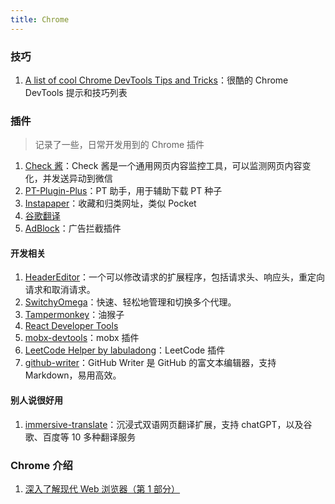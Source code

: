 ```yaml
---
title: Chrome
---
```


### 技巧

1. [A list of cool Chrome DevTools Tips and Tricks](https://flaviocopes.com/chrome-devtools-tips/#drag-and-drop-in-the-elements-panel)：很酷的 Chrome DevTools 提示和技巧列表

### 插件

> 记录了一些，日常开发用到的 Chrome 插件

1. [Check 酱](https://chrome.google.com/webstore/detail/check%E9%85%B1/deomglgnplnflcbljmehpafdnhdklcep/related)：Check 酱是一个通用网页内容监控工具，可以监测网页内容变化，并发送异动到微信
2. [PT-Plugin-Plus](https://github.com/pt-plugins/PT-Plugin-Plus)：PT 助手，用于辅助下载 PT 种子
3. [Instapaper](https://www.instapaper.com/save)：收藏和归类网址，类似 Pocket
4. [谷歌翻译](https://chrome.google.com/webstore/detail/google-translate/aapbdbdomjkkjkaonfhkkikfgjllcleb)
5. [AdBlock](https://getadblock.com/)：广告拦截插件

#### 开发相关

1. [HeaderEditor](https://github.com/FirefoxBar/HeaderEditor)：一个可以修改请求的扩展程序，包括请求头、响应头，重定向请求和取消请求。
2. [SwitchyOmega](https://github.com/FelisCatus/SwitchyOmega)：快速、轻松地管理和切换多个代理。
3. [Tampermonkey](https://www.tampermonkey.net/)：油猴子
4. [React Developer Tools](https://chrome.google.com/webstore/detail/react-developer-tools/fmkadmapgofadopljbjfkapdkoienihi)
5. [mobx-devtools](https://github.com/mobxjs/mobx-devtools)：mobx 插件
6. [LeetCode Helper by labuladong](https://chrome.google.com/webstore/detail/leetcode-helper-by-labula/elafhogmnaapleckojedgipgmidneccg?hl=zh-CN)：LeetCode 插件
7. [github-writer](https://github.com/ckeditor/github-writer)：GitHub Writer 是 GitHub 的富文本编辑器，支持 Markdown，易用高效。

#### 别人说很好用

1. [immersive-translate](https://github.com/immersive-translate/immersive-translate)：沉浸式双语网页翻译扩展，支持 chatGPT，以及谷歌、百度等 10 多种翻译服务

### Chrome 介绍

1. [深入了解现代 Web 浏览器（第 1 部分）](https://developer.chrome.com/blog/inside-browser-part1/)
